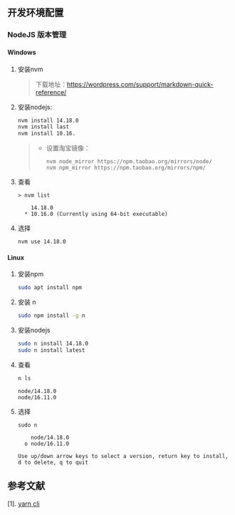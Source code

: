 ## 开发环境配置

### NodeJS 版本管理

#### Windows

1. 安装nvm

   > 下载地址：https://wordpress.com/support/markdown-quick-reference/

2. 安装nodejs:

   ```cmd
   nvm install 14.18.0
   nvm install last
   nvm install 10.16.
   ```

   > - 设置淘宝镜像：
   >
   >   ```
   >   nvm node_mirror https://npm.taobao.org/mirrors/node/
   >   nvm npm_mirror https://npm.taobao.org/mirrors/npm/ 
   >   ```
   >
   
3. 查看

   ```
   > nvm list
   ```

   ```
       14.18.0
     * 10.16.0 (Currently using 64-bit executable)
   ```

4. 选择

   ```
   nvm use 14.18.0
   ```

   

#### Linux

1. 安装npm

   ```bash
   sudo apt install npm
   ```

2. 安装 n

   ```bash
   sudo npm install -g n
   ```

3. 安装nodejs

   ```bash
   sudo n install 14.18.0
   sudo n install latest
   ```

4. 查看

   ```bash
   n ls
   ```

   ```
   node/14.18.0
   node/16.11.0
   ```

5. 选择

   ```
   sudo n
   ```

   ```
       node/14.18.0
     ο node/16.11.0
   
   Use up/down arrow keys to select a version, return key to install, d to delete, q to quit
   
   ```
   
   

## 参考文献

[1]. [yarn cli](https://classic.yarnpkg.com/en/docs/cli/)

